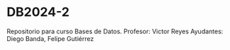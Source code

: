 # DB2024-2
Repositorio para curso Bases de Datos.
Profesor: Victor Reyes
Ayudantes: Diego Banda, Felipe Gutiérrez
